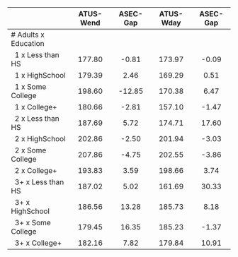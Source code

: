 
|                      |    ATUS-Wend |     ASEC-Gap |    ATUS-Wday |     ASEC-Gap |
| -------------------- | :----------: | :----------: | :----------: | :----------: |
| # Adults x Education |              |              |              |              |
| &nbsp;&nbsp;1 x Less than HS |       177.80 |        -0.81 |       173.97 |        -0.09 |
| &nbsp;&nbsp;1 x HighSchool |       179.39 |         2.46 |       169.29 |         0.51 |
| &nbsp;&nbsp;1 x Some College |       198.60 |       -12.85 |       170.38 |         6.47 |
| &nbsp;&nbsp;1 x College+ |       180.66 |        -2.81 |       157.10 |        -1.47 |
| &nbsp;&nbsp;2 x Less than HS |       187.69 |         5.72 |       174.71 |        17.60 |
| &nbsp;&nbsp;2 x HighSchool |       202.86 |        -2.50 |       201.94 |        -3.03 |
| &nbsp;&nbsp;2 x Some College |       207.86 |        -4.75 |       202.55 |        -3.86 |
| &nbsp;&nbsp;2 x College+ |       193.83 |         3.59 |       198.66 |         3.74 |
| &nbsp;&nbsp;3+ x Less than HS |       187.02 |         5.02 |       161.69 |        30.33 |
| &nbsp;&nbsp;3+ x HighSchool |       186.56 |        13.28 |       185.73 |         8.18 |
| &nbsp;&nbsp;3+ x Some College |       179.45 |        16.35 |       185.23 |        -1.37 |
| &nbsp;&nbsp;3+ x College+ |       182.16 |         7.82 |       179.84 |        10.91 |

